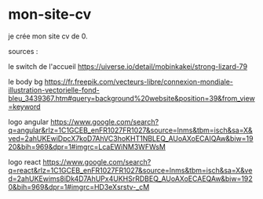 # mon-site-cv
je crée mon site cv de 0.

sources : 

<!-- bg img header accueil
https://www.wallpaperflare.com/website-under-construction-concept-page-barrier-sign-spanner-wallpaper-aeccs/download/1920x1080

bg img header accueil v2
https://www.wallpaperflare.com/digital-marketing-with-copyspace-dark-version-business-communication-wallpaper-agmyn -->

le switch de l'accueil
https://uiverse.io/detail/mobinkakei/strong-lizard-79

le body bg 
https://fr.freepik.com/vecteurs-libre/connexion-mondiale-illustration-vectorielle-fond-bleu_3439367.htm#query=background%20website&position=39&from_view=keyword

logo angular
https://www.google.com/search?q=angular&rlz=1C1GCEB_enFR1027FR1027&source=lnms&tbm=isch&sa=X&ved=2ahUKEwiDpcX7koD7AhVC3hoKHT1NBLEQ_AUoAXoECAIQAw&biw=1920&bih=969&dpr=1#imgrc=LcaEWiNM3WFWsM

logo react
https://www.google.com/search?q=react&rlz=1C1GCEB_enFR1027FR1027&source=lnms&tbm=isch&sa=X&ved=2ahUKEwims8iDk4D7AhUPx4UKHSrRDBEQ_AUoAXoECAEQAw&biw=1920&bih=969&dpr=1#imgrc=HD3eXsrstv-_cM